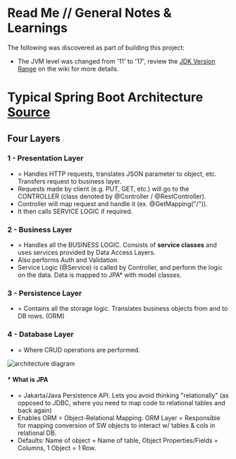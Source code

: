 # Read Me // General Notes & Learnings
The following was discovered as part of building this project:

* The JVM level was changed from '11' to '17', review the [JDK Version Range](https://github.com/spring-projects/spring-framework/wiki/Spring-Framework-Versions#jdk-version-range) on the wiki for more details.

# Typical Spring Boot Architecture [Source](https://www.javatpoint.com/spring-boot-architecture)

## Four Layers
### 1 - Presentation Layer
* = Handles HTTP requests, translates JSON parameter to object, etc. Transfers request to business layer.
* Requests made by client (e.g. PUT, GET, etc.) will go to the CONTROLLER (class denoted by @Controller / @RestController). 
* Controller will map request and handle it (ex. @GetMapping("/")). 
* It then calls SERVICE LOGIC if required.

### 2 - Business Layer
* = Handles all the BUSINESS LOGIC. Consists of **service classes** and uses services provided by Data Access Layers. 
* Also performs Auth and Validation.
* Service Logic (@Service) is called by Controller, and perform the logic on the data. Data is mapped to JPA* with model classes.

### 3 - Persistence Layer
* = Contains all the storage logic. Translates business objects from and to DB rows. (ORM)

### 4 - Database Layer
* = Where CRUD operations are performed. 

![architecture diagram](https://static.javatpoint.com/springboot/images/spring-boot-architecture2.png)

#### * What is JPA
* = Jakarta/Java Persistence API. Lets you avoid thinking "relationally" (as opposed to JDBC, where you need to map code to relational tables and back again)
* Enables ORM = Object-Relational Mapping. ORM Layer = Responsible for mapping conversion of SW objects to interact w/ tables & cols in relational DB.
* Defaults: Name of object = Name of table, Object Properties/Fields = Columns, 1 Object = 1 Row.